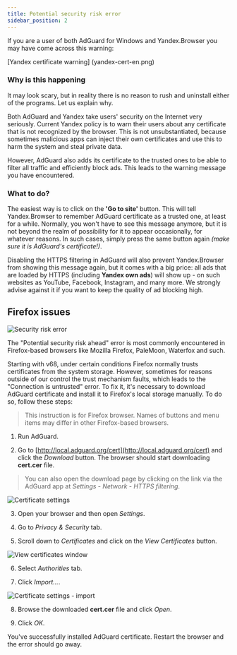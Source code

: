 ```yaml
---
title: Potential security risk error
sidebar_position: 2
---
```


If you are a user of both AdGuard for Windows and Yandex.Browser you may have come across this warning:

[Yandex certificate warning] (yandex-cert-en.png)

### Why is this happening

It may look scary, but in reality there is no reason to rush and uninstall either of the programs. Let us explain why.

Both AdGuard and Yandex take users' security on the Internet very seriously. Current Yandex policy is to warn their users about any certificate that is not recognized by the browser. This is not unsubstantiated, because sometimes malicious apps can inject their own certificates and use this to harm the system and steal private data. 

However, AdGuard also adds its certificate to the trusted ones to be able to filter all traffic and efficiently block ads. This leads to the warning message you have encountered.

### What to do?

The easiest way is to click on the **'Go to site'** button. This will tell Yandex.Browser to remember AdGuard certificate as a trusted one, at least for a while. Normally, you won't have to see this message anymore, but it is not beyond the realm of possibility for it to appear occasionally, for whatever reasons. In such cases, simply press the same button again *(make sure it is AdGuard's certificate!)*.

Disabling the HTTPS filtering in AdGuard will also prevent Yandex.Browser from showing this message again, but it comes with a big price: all ads that are loaded by HTTPS (including **Yandex own ads**) will show up - on such websites as YouTube, Facebook, Instagram, and many more. We strongly advise against it if you want to keep the quality of ad blocking high.


## Firefox issues

![Security risk error](https://cdn.adguard.com/public/Adguard/kb/en/certificate/cert_error_en.png)


The "Potential security risk ahead" error is most commonly encountered in Firefox-based browsers like Mozilla Firefox, PaleMoon, Waterfox and such.

Starting with v68, under certain conditions Firefox normally trusts certificates from the system storage. However, sometimes for reasons outside of our control the trust mechanism faults, which leads to the "Connection is untrusted" error. To fix it, it's necessary to download AdGuard certificate and install it to Firefox's local storage manually. To do so, follow these steps:

>This instruction is for Firefox browser. Names of buttons and menu items may differ in other Firefox-based browsers.

1) Run AdGuard.

2) Go to [http://local.adguard.org/cert](http://local.adguard.org/cert) and click the *Download* button. The browser should start downloading **cert.cer** file.

>You can also open the download page by clicking on the link via the AdGuard app at *Settings - Network - HTTPS filtering*.

![Certificate settings](https://cdn.adguard.com/public/Adguard/kb/en/certificate/cert_win_en.png)

3) Open your browser and then open *Settings*.

4) Go to *Privacy & Security* tab.

5) Scroll down to *Certificates* and click on the *View Certificates* button.

![View certificates window](https://cdn.adguard.com/public/Adguard/kb/en/certificate/cert_import_en.png)

6) Select *Authorities* tab.

7) Click *Import...*.

![Certificate settings - import](https://cdn.adguard.com/public/Adguard/kb/en/certificate/cert_settings_en.png)

8) Browse the downloaded **cert.cer** file and click *Open*.

9) Click *OK*.

You've successfully installed AdGuard certificate. Restart the browser and the error should go away.
